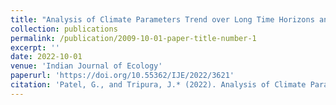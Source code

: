 ```yaml
---
title: "Analysis of Climate Parameters Trend over Long Time Horizons and their Probable Impacts in the Beas Basin, HP, India"
collection: publications
permalink: /publication/2009-10-01-paper-title-number-1
excerpt: ''
date: 2022-10-01
venue: 'Indian Journal of Ecology'
paperurl: 'https://doi.org/10.55362/IJE/2022/3621'
citation: 'Patel, G., and Tripura, J.* (2022). Analysis of Climate Parameters Trend over Long Time Horizons and their Probable Impacts in the Beas Basin, HP, India. Indian Journal of Ecology. 49(3), 954-963.'
---
```


